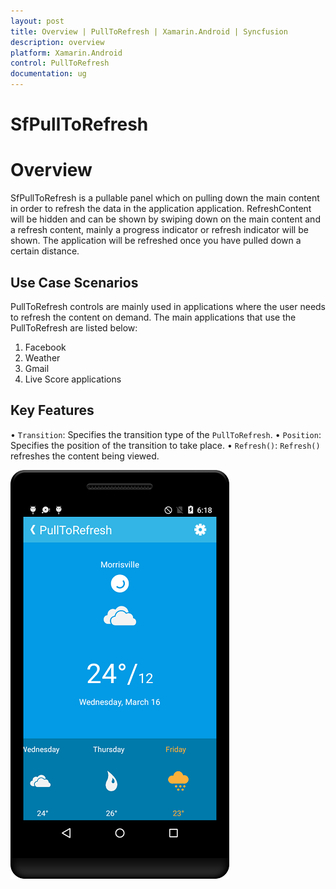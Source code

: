 ```yaml
---
layout: post
title: Overview | PullToRefresh | Xamarin.Android | Syncfusion
description: overview
platform: Xamarin.Android
control: PullToRefresh
documentation: ug
--- 
```


# SfPullToRefresh

# Overview 

SfPullToRefresh is a pullable panel which on pulling down the main content in order to refresh the data in the application application.  RefreshContent will be hidden and can be shown by swiping down on the main content and a refresh content, mainly a progress indicator or refresh indicator will be shown. The application will be refreshed once you have pulled down a certain distance.

## Use Case Scenarios

PullToRefresh controls are mainly used in applications where the user needs to refresh the content on demand. The main applications that use the PullToRefresh are listed below:

1. Facebook
2. Weather
3. Gmail
4. Live Score applications

## Key Features


• `Transition`: Specifies the transition type of the `PullToRefresh`. 
• `Position`: Specifies the position of the transition to take place.
• `Refresh()`: `Refresh()` refreshes the content being viewed.

![](overview_images/img1.png)
